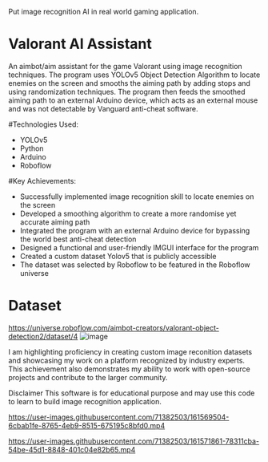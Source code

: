 
Put image recognition AI in real world gaming application.

# Valorant AI Assistant
An aimbot/aim assistant for the game Valorant using image recognition techniques. The program uses YOLOv5 Object Detection Algorithm to locate enemies on the screen and smooths the aiming path by adding stops and using randomization techniques. The program then feeds the smoothed aiming path to an external Arduino device, which acts as an external mouse and was not detectable by Vanguard anti-cheat software.

#Technologies Used:
- YOLOv5
- Python
- Arduino
- Roboflow

#Key Achievements:
- Successfully implemented image recognition skill to locate enemies on the screen
- Developed a smoothing algorithm to create a more randomise yet accurate aiming path
- Integrated the program with an external Arduino device for bypassing the world best anti-cheat detection
- Designed a functional and user-friendly IMGUI interface for the program
- Created a custom dataset Yolov5 that is publicly accessible
- The dataset was selected by Roboflow to be featured in the Roboflow universe


# Dataset
https://universe.roboflow.com/aimbot-creators/valorant-object-detection2/dataset/4
![image](https://user-images.githubusercontent.com/71382503/222947044-f59090e3-54e7-43ff-b38a-f6289aa49d97.png)

I am highlighting proficiency in creating custom image reconition datasets and showcasing my work on a platform recognized by industry experts. This achievement also demonstrates my ability to work with open-source projects and contribute to the larger community.

Disclaimer
This software is for educational purpose and may use this code to learn to build image recognition application.

https://user-images.githubusercontent.com/71382503/161569504-6cbab1fe-8765-4eb9-8515-675195c8bfd0.mp4



https://user-images.githubusercontent.com/71382503/161571861-78311cba-54be-45d1-8848-401c04e82b65.mp4


